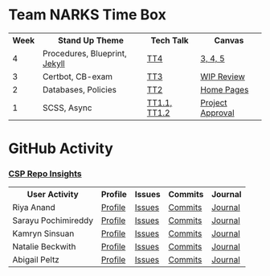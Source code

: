 # Team NARKS Time Box
<table>
   <tr>
    <th>Week</th>
    <th>Stand Up Theme</th>
    <th>Tech Talk</th>
    <th>Canvas</th>
   </tr>
   <tr>
    <td>4</td>
    <td>Procedures, Blueprint, <a href="https://github.com/nighthawkcoders/nighthawk_csp/wiki/GitHub-Pages-and-Jekyll">Jekyll</a></td>
    <td><a href="https://github.com/nighthawkcoders/nighthawk_csp/wiki/Tri2-TT4-Binary-Search,-Calling-Procedures,-and-Developing-Procedures">TT4</a></td>
    <td><a href="https://poway.instructure.com/courses/112435/assignments/1956804">3, 4, 5</a></td>
  </tr>
  <tr>
    <td>3</td>
    <td>Certbot, CB-exam</td>
    <td><a href="https://github.com/nighthawkcoders/nighthawk_csp/wiki/Tri-2:-Tech-Talk-3---Deployment---Subdomains-and-Certbot">TT3</a></td>
    <td><a href="https://poway.instructure.com/courses/112435/assignments/1943626">WIP Review</a></td>
  </tr>
  <tr>
    <td>2</td>
    <td>Databases, Policies</td>
    <td><a href="https://github.com/nighthawkcoders/nighthawk_csp/wiki/Tri-2:-Tech-Talk-2-SQLite-Database-Intro">TT2</a></td>
    <td><a href="https://poway.instructure.com/courses/112435/assignments/1943619">Home Pages</a></td>
  </tr>
  <tr>
    <td>1</td>
    <td>SCSS, Async</td>
    <td><a href="https://github.com/nighthawkcoders/nighthawk_csp/wiki/Tri-2:-Tech-Talk-1.1---Organizing--Bootstrap-Files,-Templates-layouts,-and-Sassy">TT1.1, </a><a href="https://github.com/nighthawkcoders/nighthawk_csp/wiki/Tri-2:-Tech-Talk-1.2---Accessing-data-Asynchronously">TT1.2</a></td>
    <td><a href="https://poway.instructure.com/courses/112435/assignments/1943423">Project Approval</a></td>
  </tr>
</table>


# GitHub Activity
### <a href="https://github.com/sarayu-pr11/team-narks/graphs/contributors" target="_blank">CSP Repo Insights</a>
<table>
  <tr>
    <th>User Activity</th>
    <th>Profile</th>
    <th>Issues</th>
    <th>Commits</th>
    <th>Journal</th>
  </tr>
  <tr>
    <td>Riya Anand</td>
    <td><a href="https://github.com/ranand2445" target="_blank">Profile</a></td>
    <td><a href="https://github.com/sarayu-pr11/team-narks/issues?q=riya+assignee%3Aranand2445" target="_blank">Issues</a></td>
    <td><a href="https://github.com/sarayu-pr11/team-narks/commits?author=ranand2445" target="_blank">Commits</a></td>
    <td><a href="https://docs.google.com/document/d/1S97_rP7HPPTj5MZeCIcP4AtwwZ15FzRRUY2SwV650ME/edit" target="_blank">Journal</a></td>
  </tr>
  <tr>
    <td>Sarayu Pochimireddy</td>
    <td><a href="https://github.com/sarayu-pr11" target="_blank">Profile</a></td>
    <td><a href="https://github.com/sarayu-pr11/team-narks/issues?q=assignee%3Asarayu-pr11" target="_blank">Issues</a></td>
    <td><a href="https://github.com/sarayu-pr11/team-narks/commits?author=sarayu-pr11" target="_blank">Commits</a></td>
    <td><a href="https://docs.google.com/document/d/1S97_rP7HPPTj5MZeCIcP4AtwwZ15FzRRUY2SwV650ME/edit" target="_blank">Journal</a></td>
  </tr>
  <tr>
    <td>Kamryn Sinsuan</td>
    <td><a href="https://github.com/kamryns" target="_blank">Profile</a></td>
    <td><a href="https://github.com/sarayu-pr11/team-narks/issues?q=assignee%3Akamryns" target="_blank">Issues</a></td>
    <td><a href="https://github.com/sarayu-pr11/team-narks/commits?author=kamryns" target="_blank">Commits</a></td>
    <td><a href="https://docs.google.com/document/d/1pdjnMfCjmD8dSawsB4ij6OV4Vp2Igl_obz6Qeb1nFg0/edit" target="_blank">Journal</a></td>
  </tr>
  <tr>
    <td>Natalie Beckwith</td>
    <td><a href="https://github.com/Natalie-Beckwith" target="_blank">Profile</a></td>
    <td><a href="https://github.com/sarayu-pr11/team-narks/issues?q=assignee%3ANatalie-Beckwith" target="_blank">Issues</a></td>
    <td><a href="https://github.com/sarayu-pr11/team-narks/commits?author=Natalie-Beckwith" target="_blank">Commits</a></td>
    <td><a href="https://docs.google.com/document/d/1pdjnMfCjmD8dSawsB4ij6OV4Vp2Igl_obz6Qeb1nFg0/edit" target="_blank">Journal</a></td>
  </tr>
  <tr>
    <td>Abigail Peltz</td>
    <td><a href="https://github.com/Abigail-Peltz" target="_blank">Profile</a></td>
    <td><a href="https://github.com/sarayu-pr11/team-narks/issues?q=assignee%3AAbigail-Peltz" target="_blank">Issues</a></td>
    <td><a href="https://github.com/sarayu-pr11/team-narks/commits?author=Abigail-Peltz" target="_blank">Commits</a></td>
    <td><a href="https://docs.google.com/document/d/1dSnLTGOa0USQqPg_EFgJA0giC822ko4dAjp0VsB5fU0/edit" target="_blank">Journal</a></td>
  </tr>
</table>
